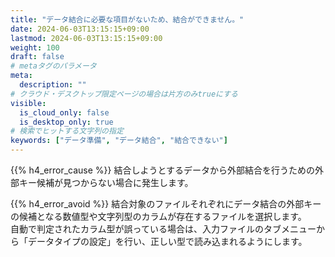 ```yaml
---
title: "データ結合に必要な項目がないため、結合ができません。"
date: 2024-06-03T13:15:15+09:00
lastmod: 2024-06-03T13:15:15+09:00
weight: 100
draft: false
# metaタグのパラメータ
meta:
  description: ""
# クラウド・デスクトップ限定ページの場合は片方のみtrueにする
visible:
  is_cloud_only: false
  is_desktop_only: true
# 検索でヒットする文字列の指定
keywords: ["データ準備", "データ結合", "結合できない"]
---
```


{{% h4_error_cause %}}
結合しようとするデータから外部結合を行うための外部キー候補が見つからない場合に発生します。

{{% h4_error_avoid %}}
結合対象のファイルそれぞれにデータ結合の外部キーの候補となる数値型や文字列型のカラムが存在するファイルを選択します。  
自動で判定されたカラム型が誤っている場合は、入力ファイルのタブメニューから「データタイプの設定」を行い、正しい型で読み込まれるようにします。  

